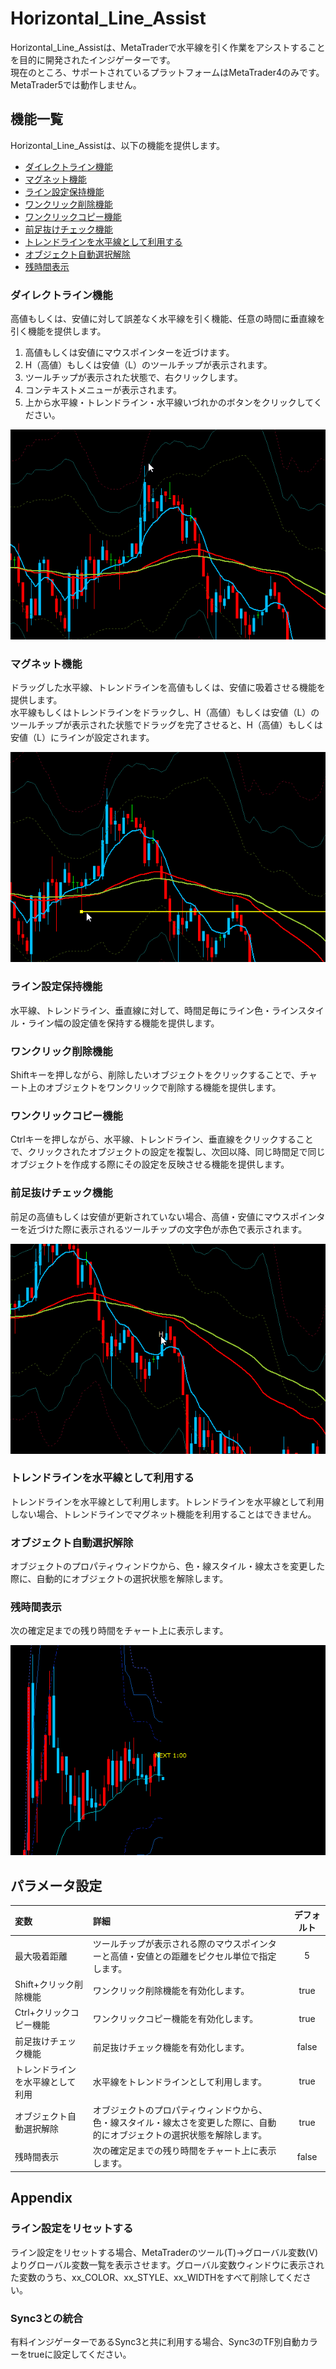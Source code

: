# Horizontal_Line_Assist
Horizontal_Line_Assistは、MetaTraderで水平線を引く作業をアシストすることを目的に開発されたインジゲーターです。  
現在のところ、サポートされているプラットフォームはMetaTrader4のみです。MetaTrader5では動作しません。

## 機能一覧
Horizontal_Line_Assistは、以下の機能を提供します。
+ [ダイレクトライン機能](#ダイレクトライン機能)
+ [マグネット機能](#マグネット機能)
+ [ライン設定保持機能](#ライン設定保持機能)
+ [ワンクリック削除機能](#ワンクリック削除機能)
+ [ワンクリックコピー機能](#ワンクリックコピー機能)
+ [前足抜けチェック機能](#前足抜けチェック機能)
+ [トレンドラインを水平線として利用する](#トレンドラインを水平線として利用する)
+ [オブジェクト自動選択解除](#オブジェクト自動選択解除)
+ [残時間表示](#残時間表示) 

### ダイレクトライン機能
高値もしくは、安値に対して誤差なく水平線を引く機能、任意の時間に垂直線を引く機能を提供します。

1. 高値もしくは安値にマウスポインターを近づけます。
2. H（高値）もしくは安値（L）のツールチップが表示されます。
3. ツールチップが表示された状態で、右クリックします。
4. コンテキストメニューが表示されます。
5. 上から水平線・トレンドライン・水平線いづれかのボタンをクリックしてください。

![ダイレクトライン機能](./assets/dynamic_draw.gif) 

### マグネット機能
ドラッグした水平線、トレンドラインを高値もしくは、安値に吸着させる機能を提供します。  
水平線もしくはトレンドラインをドラックし、H（高値）もしくは安値（L）のツールチップが表示された状態でドラッグを完了させると、H（高値）もしくは安値（L）にラインが設定されます。

![マグネット機能](./assets/magnet_line.gif)

### ライン設定保持機能
水平線、トレンドライン、垂直線に対して、時間足毎にライン色・ラインスタイル・ライン幅の設定値を保持する機能を提供します。  

### ワンクリック削除機能
Shiftキーを押しながら、削除したいオブジェクトをクリックすることで、チャート上のオブジェクトをワンクリックで削除する機能を提供します。

### ワンクリックコピー機能
Ctrlキーを押しながら、水平線、トレンドライン、垂直線をクリックすることで、クリックされたオブジェクトの設定を複製し、次回以降、同じ時間足で同じオブジェクトを作成する際にその設定を反映させる機能を提供します。  

### 前足抜けチェック機能
前足の高値もしくは安値が更新されていない場合、高値・安値にマウスポインターを近づけた際に表示されるツールチップの文字色が赤色で表示されます。

![前足抜けチェック機能](./assets/check_prev_value.gif)

### トレンドラインを水平線として利用する
トレンドラインを水平線として利用します。トレンドラインを水平線として利用しない場合、トレンドラインでマグネット機能を利用することはできません。

### オブジェクト自動選択解除
オブジェクトのプロパティウィンドウから、色・線スタイル・線太さを変更した際に、自動的にオブジェクトの選択状態を解除します。

### 残時間表示
次の確定足までの残り時間をチャート上に表示します。

![残時間表示](./assets/next_time.gif)

## パラメータ設定
| 変数 | 詳細 | デフォルト |
| :--- | :--- | :---: | 
| 最大吸着距離 | ツールチップが表示される際のマウスポインターと高値・安値との距離をピクセル単位で指定します。 | 5 |
| Shift+クリック削除機能 | ワンクリック削除機能を有効化します。 | true |
| Ctrl+クリックコピー機能 | ワンクリックコピー機能を有効化します。 | true |
| 前足抜けチェック機能 | 前足抜けチェック機能を有効化します。 | false |
| トレンドラインを水平線として利用 | 水平線をトレンドラインとして利用します。 | true |
| オブジェクト自動選択解除 | オブジェクトのプロパティウィンドウから、色・線スタイル・線太さを変更した際に、自動的にオブジェクトの選択状態を解除します。 | true |
| 残時間表示| 次の確定足までの残り時間をチャート上に表示します。 | false |

## Appendix

### ライン設定をリセットする
ライン設定をリセットする場合、MetaTraderのツール(T)->グローバル変数(V)よりグローバル変数一覧を表示させます。グローバル変数ウィンドウに表示された変数のうち、xx_COLOR、xx_STYLE、xx_WIDTHをすべて削除してください。

### Sync3との統合
有料インジゲーターであるSync3と共に利用する場合、Sync3のTF別自動カラーをtrueに設定してください。